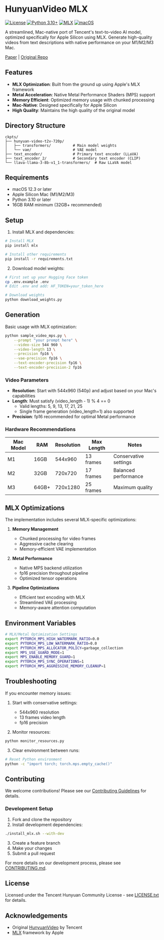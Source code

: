 # HunyuanVideo MLX

[![License](https://img.shields.io/badge/license-Tencent%20Hunyuan-blue.svg)](LICENSE.txt)
[![Python 3.10+](https://img.shields.io/badge/python-3.10+-blue.svg)](https://www.python.org/downloads/)
[![MLX](https://img.shields.io/badge/MLX-0.0.10+-blue.svg)](https://github.com/ml-explore/mlx)
[![macOS](https://img.shields.io/badge/macOS-12.3+-blue.svg)](https://support.apple.com/macos)

A streamlined, Mac-native port of Tencent's text-to-video AI model, optimized specifically for Apple Silicon using MLX. Generate high-quality videos from text descriptions with native performance on your M1/M2/M3 Mac.

[Paper](https://arxiv.org/abs/2412.03603) | [Original Repo](https://github.com/Tencent/HunyuanVideo)

## Features

- **MLX Optimization**: Built from the ground up using Apple's MLX framework
- **Metal Acceleration**: Native Metal Performance Shaders (MPS) support
- **Memory Efficient**: Optimized memory usage with chunked processing
- **Mac-Native**: Designed specifically for Apple Silicon
- **High Quality**: Maintains the high quality of the original model

## Directory Structure

```
ckpts/
├── hunyuan-video-t2v-720p/
│   ├── transformers/          # Main model weights
│   └── vae/                   # VAE model
├── text_encoder/              # Primary text encoder (LLaVA)
├── text_encoder_2/            # Secondary text encoder (CLIP)
└── llava-llama-3-8b-v1_1-transformers/  # Raw LLaVA model
```

## Requirements

- macOS 12.3 or later
- Apple Silicon Mac (M1/M2/M3)
- Python 3.10 or later
- 16GB RAM minimum (32GB+ recommended)

## Setup

1. Install MLX and dependencies:
```bash
# Install MLX
pip install mlx

# Install other requirements
pip install -r requirements.txt
```

2. Download model weights:
```bash
# First set up your Hugging Face token
cp .env.example .env
# Edit .env and add: HF_TOKEN=your_token_here

# Download weights
python download_weights.py
```

## Generation

Basic usage with MLX optimization:
```bash
python sample_video_mps.py \
    --prompt "your prompt here" \
    --video-size 544 960 \
    --video-length 13 \
    --precision fp16 \
    --vae-precision fp16 \
    --text-encoder-precision fp16 \
    --text-encoder-precision-2 fp16
```

### Video Parameters

- **Resolution**: Start with 544x960 (540p) and adjust based on your Mac's capabilities
- **Length**: Must satisfy (video_length - 1) % 4 == 0
  - Valid lengths: 5, 9, 13, 17, 21, 25
  - Single frame generation (video_length=1) also supported
- **Precision**: fp16 recommended for optimal Metal performance

### Hardware Recommendations

| Mac Model | RAM   | Resolution  | Max Length | Notes |
|-----------|-------|-------------|------------|-------|
| M1        | 16GB  | 544x960    | 13 frames  | Conservative settings |
| M2        | 32GB  | 720x720    | 17 frames  | Balanced performance |
| M3        | 64GB+ | 720x1280   | 25 frames  | Maximum quality |

## MLX Optimizations

The implementation includes several MLX-specific optimizations:

1. **Memory Management**
   - Chunked processing for video frames
   - Aggressive cache clearing
   - Memory-efficient VAE implementation

2. **Metal Performance**
   - Native MPS backend utilization
   - fp16 precision throughout pipeline
   - Optimized tensor operations

3. **Pipeline Optimizations**
   - Efficient text encoding with MLX
   - Streamlined VAE processing
   - Memory-aware attention computation

## Environment Variables

```bash
# MLX/Metal Optimization Settings
export PYTORCH_MPS_HIGH_WATERMARK_RATIO=0.0
export PYTORCH_MPS_LOW_WATERMARK_RATIO=0.0
export PYTORCH_MPS_ALLOCATOR_POLICY=garbage_collection
export MPS_USE_GUARD_MODE=1
export MPS_ENABLE_MEMORY_GUARD=1
export PYTORCH_MPS_SYNC_OPERATIONS=1
export PYTORCH_MPS_AGGRESSIVE_MEMORY_CLEANUP=1
```

## Troubleshooting

If you encounter memory issues:

1. Start with conservative settings:
   - 544x960 resolution
   - 13 frames video length
   - fp16 precision

2. Monitor resources:
```bash
python monitor_resources.py
```

3. Clear environment between runs:
```bash
# Reset Python environment
python -c "import torch; torch.mps.empty_cache()"
```

## Contributing

We welcome contributions! Please see our [Contributing Guidelines](CONTRIBUTING.md) for details.

### Development Setup

1. Fork and clone the repository
2. Install development dependencies:
```bash
./install_mlx.sh --with-dev
```
3. Create a feature branch
4. Make your changes
5. Submit a pull request

For more details on our development process, please see [CONTRIBUTING.md](CONTRIBUTING.md).

## License

Licensed under the Tencent Hunyuan Community License - see [LICENSE.txt](LICENSE.txt) for details.

## Acknowledgements

- Original [HunyuanVideo](https://github.com/Tencent/HunyuanVideo) by Tencent
- [MLX](https://github.com/ml-explore/mlx) framework by Apple
